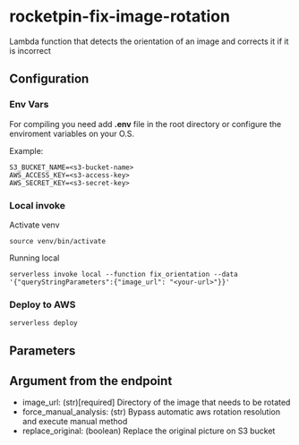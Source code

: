 # rocketpin-fix-image-rotation

Lambda function that detects the orientation of an image and corrects it if it is incorrect

## Configuration

### Env Vars

For compiling you need add **.env** file in the root directory or configure the enviroment variables on your O.S.

Example:
```
S3_BUCKET_NAME=<s3-bucket-name>
AWS_ACCESS_KEY=<s3-access-key>
AWS_SECRET_KEY=<s3-secret-key>
```

### Local invoke

Activate venv
```
source venv/bin/activate
```

Running local 
```
serverless invoke local --function fix_orientation --data '{"queryStringParameters":{"image_url": "<your-url>"}}'
```

### Deploy to AWS

```
serverless deploy
```

## Parameters

## Argument from the endpoint

* image_url: (str)[required] Directory of the image that needs to be rotated
* force_manual_analysis: (str) Bypass automatic aws rotation resolution and execute manual method
* replace_original: (boolean) Replace the original picture on S3 bucket
